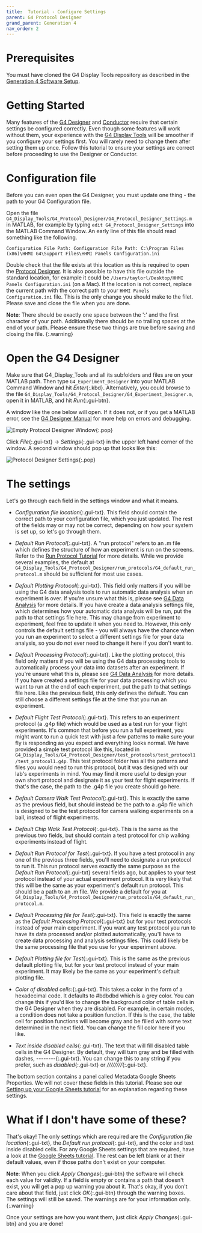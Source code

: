 ```yaml
---
title:  Tutorial - Configure Settings
parent: G4 Protocol Designer
grand_parent: Generation 4
nav_order: 2
---
```


# Prerequisites

You must have cloned the G4 Display Tools repository as described in the [Generation 4 Software Setup](software_setup.md#download-display-tools).

# Getting Started

Many features of the [G4 Designer](protocol-designer.md) and [Conductor](experiment-conductor.md) require that certain settings be configured correctly. Even though some features will work without them, your experience with the [G4 Display Tools](data-handling_getting-started.md) will be smoother if you configure your settings first. You will rarely need to change them after setting them up once. Follow this tutorial to ensure your settings are correct before proceeding to use the Designer or Conductor.

# Configuration file

Before you can even open the G4 Designer, you must update one thing - the path to your G4 Configuration file.

Open the file `G4_Display_Tools/G4_Protocol_Designer/G4_Protocol_Designer_Settings.m` in MATLAB, for example by typing `edit G4_Protocol_Designer_Settings` into the MATLAB Command Window. An early line of this file should read something like the following.

```
Configuration File Path: Configuration File Path: C:\Program Files (x86)\HHMI G4\Support Files\HHMI Panels Configuration.ini
```

Double check that the file exists at this location as this is required to open the [Protocol Designer](protocol-design.md). It is also possible to have this file outside the standard location, for example it could be `/Users/taylorl/Desktop/HHMI Panels Configuration.ini` (on a Mac). If the location is not correct, replace the current path with the correct path to your `HHMI Panels Configuration.ini` file. This is the only change you should make to the filet. Please save and close the file when you are done.

__Note__: There should be exactly one space between the ':' and the first character of your path. Additionally there should be no trailing spaces at the end of your path. Please ensure these two things are true before saving and closing the file.
{:.warning}

# Open the G4 Designer

Make sure that G4_Display_Tools and all its subfolders and files are on your MATLAB path. Then type `G4_Experiment_Designer` into your MATLAB Command Window and hit *Enter*{:.kbd}. Alternatively, you could browse to the file `G4_Display_Tools/G4_Protocol_Designer/G4_Experiment_Designer.m`, open it in MATLAB, and hit *Run*{:.gui-btn}.

A window like the one below will open. If it does not, or if you get a MATLAB error, see the [G4 Designer Manual](protocol-designer.md) for more help on errors and debugging.

![Empty Protocol Designer Window](assets/protocol-designer_empty.png){:.pop}

Click *File*{:.gui-txt} → *Settings*{:.gui-txt} in the upper left hand corner of the window. A second window should pop up that looks like this:

![Protocol Designer Settings](assets/protocol-designer_settings.png){:.pop}

# The settings

Let's go through each field in the settings window and what it means.

- *Configuration file location*{:.gui-txt}. This field should contain the correct path to your configuration file, which you just updated. The rest of the fields may or may not be correct, depending on how your system is set up, so let's go through them.

- *Default Run Protocol*{:.gui-txt}. A "run protocol" refers to an .m file which defines the structure of how an experiment is run on the screens. Refer to the [Run Protocol Tutorial](experiment-conductor_run-protocol_tutorial.md) for more details. While we provide several examples, the default at `G4_Display_Tools/G4_Protocol_Designer/run_protocols/G4_default_run_protocol.m` should be sufficient for most use cases.

- *Default Plotting Protocol*{:.gui-txt}. This field only matters if you will be using the G4 data analysis tools to run automatic data analysis when an experiment is over. If you're unsure what this is, please see [G4 Data Analysis](data-handling_analysis.md) for more details. If you have create a data analysis settings file, which determines how your automatic data analysis will be run, put the path to that settings file here. This may change from experiment to experiment, feel free to update it when you need to. However, this only controls the default settings file - you will always have the chance when you run an experiment to select a different settings file for your data analysis, so you do not ever need to change it here if you don't want to.
  
- *Default Processing Protocol*{:.gui-txt}. Like the plotting protocol, this field only matters if you will be using the G4 data processing tools to automatically process your data into datasets after an experiment. If you're unsure what this is, please see [G4 Data Analysis](data-handling_analysis.md) for more details. If you have created a settings file for your data processing which you want to run at the end of each experiment, put the path to that settings file here. Like the previous field, this only defines the default. You can still choose a different settings file at the time that you run an experiment.

- *Default Flight Test Protocol*{:.gui-txt}. This refers to an experiment protocol (a .g4p file) which would be used as a test run for your flight experiments. It's common that before you run a full experiment, you might want to run a quick test with just a few patterns to make sure your fly is responding as you expect and everything looks normal. We have provided a simple test protocol like this, located in `G4_Display_Tools/G4_Protocol_Designer/test_protocols/test_protocol1/test_protocol1.g4p`. This test protocol folder has all the patterns and files you would need to run this protocol, but it was designed with our lab's experiments in mind. You may find it more useful to design your own short protocol and designate it as your test for flight experiments. If that's the case, the path to the .g4p file you create should go here.

- *Default Camera Walk Test Protocol*{:.gui-txt}. This is exactly the same as the previous field, but should instead be the path to a .g4p file which is designed to be the test protocol for camera walking experiments on a ball, instead of flight experiments.

- *Default Chip Walk Test Protocol*{:.gui-txt}. This is the same as the previous two fields, but should contain a test protocol for chip walking experiments instead of flight.

- *Default Run Protocol for Test*{:.gui-txt}. If you have a test protocol in any one of the previous three fields, you'll need to designate a run protocol to run it. This run protocol serves exactly the same purpose as the *Default Run Protocol*{:.gui-txt} several fields ago, but applies to your test protocol instead of your actual experiment protocol. It is very likely that this will be the same as your experiment's default run protocol. This should be a path to an .m file. We provide a default for you at `G4_Display_Tools/G4_Protocol_Designer/run_protocols/G4_default_run_protocol.m`.
  
- *Default Processing file for Test*{:.gui-txt}. This field is exactly the same as the *Default Processing Protocol*{:.gui-txt} but for your test protocols instead of your main experiment. If you want any test protocol you run to have its data processed and/or plotted automatically, you'll have to create data processing and analysis settings files. This could likely be the same processing file that you use for your experiment above.

- *Default Plotting file for Test*{:.gui-txt}. This is the same as the previous default plotting file, but for your test protocol instead of your main experiment. It may likely be the same as your experiment's default plotting file.

- *Color of disabled cells:*{:.gui-txt}. This takes a color in the form of a hexadecimal code. It defaults to #bdbdbd which is a grey color. You can change this if you'd like to change the background color of table cells in the G4 Designer when they are disabled. For example, in certain modes, a condition does not take a position function. If this is the case, the table cell for position functions will become gray and be filled with some text determined in the next field. You can change the fill color here if you like.

- *Text inside disabled cells*{:.gui-txt}. The text that will fill disabled table cells in the G4 Designer. By default, they will turn gray and be filled with dashes, *--------*{:.gui-txt}. You can change this to any string if you prefer, such as *disabled*{:.gui-txt} or *////////*{:.gui-txt}.

The bottom section contains a panel called Metadata Google Sheets Properties. We will not cover these fields in this tutorial. Please see our [Setting up your Google Sheets tutorial](protocol-designer_metadata_tutorial.md) for an explanation regarding these settings.

# What if I don't have some of these?

That's okay! The only settings which are required are the *Configuration file location*{:.gui-txt}, the *Default run protocol*{:.gui-txt}, and the color and text inside disabled cells. For any Google Sheets settings that are required, have a look at the [Google Sheets tutorial](protocol-designer_metadata_tutorial.md). The rest can be left blank or at their default values, even if those paths don't exist on your computer.

__Note__: When you click *Apply Changes*{:.gui-btn} the software will check each value for validity. If a field is empty or contains a path that doesn't exist, you will get a pop up warning you about it. That's okay, if you don't care about that field, just click *OK*{:.gui-btn} through the warning boxes. The settings will still be saved. The warnings are for your information only.
{:.warning}

Once your settings are how you want them, just click *Apply Changes*{:.gui-btn} and you are done!
